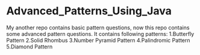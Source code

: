 # Advanced_Patterns_Using_Java
My another repo contains basic pattern questions, now this repo contains some advanced pattern questions.
It contains following patterns:
1.Butterfly Pattern
2.Solid Rhombus
3.Number Pyramid Pattern
4.Palindromic Pattern
5.Diamond Pattern
